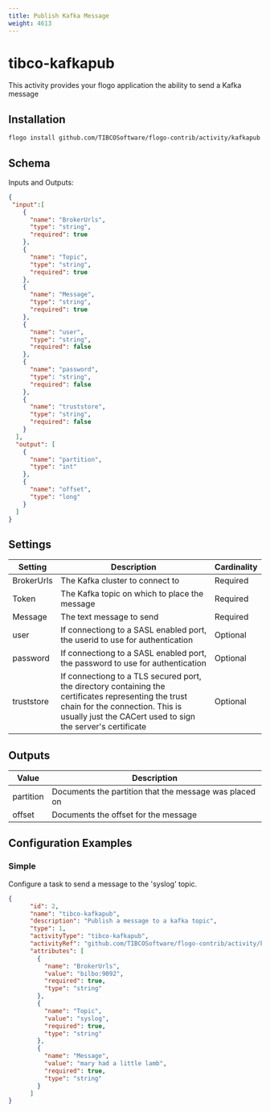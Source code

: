 ```yaml
---
title: Publish Kafka Message
weight: 4613
---
```

# tibco-kafkapub
This activity provides your flogo application the ability to send a Kafka message


## Installation

```bash
flogo install github.com/TIBCOSoftware/flogo-contrib/activity/kafkapub
```

## Schema
Inputs and Outputs:

```json
{
 "input":[
    {
      "name": "BrokerUrls",
      "type": "string",
      "required": true
    },
    {
      "name": "Topic",
      "type": "string",
      "required": true
    },
    {
      "name": "Message",
      "type": "string",
      "required": true
    },
    {
      "name": "user",
      "type": "string",
      "required": false
    },
    {
      "name": "password",
      "type": "string",
      "required": false
    },
    {
      "name": "truststore",
      "type": "string",
      "required": false
    }
  ],
  "output": [
    {
      "name": "partition",
      "type": "int"
    },
    {
      "name": "offset",
      "type": "long"
    }
  ]
}
```
## Settings
| Setting    | Description                                                                                                                                                                                             | Cardinality |
|------------|---------------------------------------------------------------------------------------------------------------------------------------------------------------------------------------------------------|-------------|
| BrokerUrls | The Kafka cluster to connect to                                                                                                                                                                         | Required    |
| Token      | The Kafka topic on which to place the message                                                                                                                                                           | Required    |
| Message    | The text message to send                                                                                                                                                                                | Required    |
| user       | If connectiong to a SASL enabled port, the userid to use for authentication                                                                                                                             | Optional    |
| password   | If connectiong to a SASL enabled port, the password to use for authentication                                                                                                                           | Optional    |
| truststore | If connectiong to a TLS secured port, the directory containing the certificates representing the trust chain for the connection.  This is usually just the CACert used to sign the server's certificate | Optional    |

## Outputs
| Value     | Description                                            |
|-----------|--------------------------------------------------------|
| partition | Documents the partition that the message was placed on |
| offset    | Documents the offset for the message                   |

## Configuration Examples
### Simple
Configure a task to send a message to the 'syslog' topic.


```json
{
      "id": 2,
      "name": "tibco-kafkapub",
      "description": "Publish a message to a kafka topic",
      "type": 1,
      "activityType": "tibco-kafkapub",
      "activityRef": "github.com/TIBCOSoftware/flogo-contrib/activity/kafkapub",
      "attributes": [
        {
          "name": "BrokerUrls",
          "value": "bilbo:9092",
          "required": true,
          "type": "string"
        },
        {
          "name": "Topic",
          "value": "syslog",
          "required": true,
          "type": "string"
        },
        {
          "name": "Message",
          "value": "mary had a little lamb",
          "required": true,
          "type": "string"
        }
      ]
}
```

